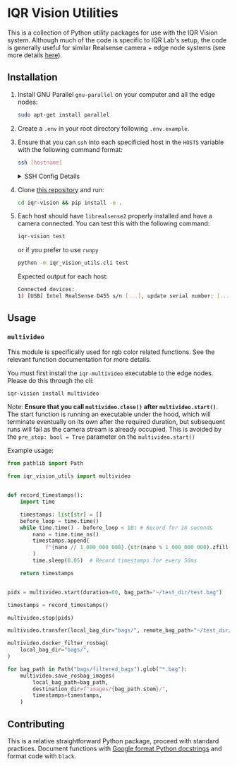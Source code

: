 # IQR Vision Utilities

This is a collection of Python utility packages for use with the IQR Vision system. Although much of the code is specific to IQR Lab's setup, the code is generally useful for similar Realsense camera + edge node systems (see more details [here](https://iqr.cs.yale.edu/docs/#edge-camera-systems)).

## Installation
1. Install GNU Parallel `gnu-parallel` on your computer and all the edge nodes:
    ```bash
    sudo apt-get install parallel
    ```
1. Create a `.env` in your root directory following `.env.example`.
1. Ensure that you can `ssh` into each specificied host in the `HOSTS` variable with the following command format:
    ```bash
    ssh [hostname]
    ```
    <details>
    <summary>SSH Config Details</summary>

    ```bash
    Host iqr-vision-1
        HostName iqr-vision-1.local
        User lab
        IdentityFile ~/.ssh/iqr-vision-1
    ```

    </details>
1. Clone [this repository](https://github.com/iqr-lab/iqr-vision) and run:
    ```bash
    cd iqr-vision && pip install -e .
    ```
1. Each host should have `librealsense2` properly installed and have a camera connected. You can test this with the following command:
    ```bash
    iqr-vision test
    ```
    or if you prefer to use `runpy`
    ```bash
    python -m iqr_vision_utils.cli test
    ```
    Expected output for each host:
    
    ```bash
    Connected devices:
    1) [USB] Intel RealSense D455 s/n [...], update serial number: [...], firmware version: [...]
    ```

## Usage

### `multivideo`

This module is specifically used for rgb color related functions. See the relevant function documentation for more details.

You must first install the `iqr-multivideo` executable to the edge nodes. Please do this through the cli: 

```bash
iqr-vision install multivideo
```

Note: **Ensure that you call `multivideo.close()` after `multivideo.start()`**. The start function is running an executable under the hood, which will terminate eventually on its own after the required duration, but subsequent runs will fail as the camera stream is already occupied. This is avoided by the `pre_stop: bool = True` parameter on the `multivideo.start()`

Example usage:
```python
from pathlib import Path

from iqr_vision_utils import multivideo


def record_timestamps():
    import time

    timestamps: list[str] = []
    before_loop = time.time()
    while time.time() - before_loop < 10: # Record for 10 seconds
        nano = time.time_ns()
        timestamps.append(
            f"{nano // 1_000_000_000}.{str(nano % 1_000_000_000).zfill(9)}"
        )
        time.sleep(0.05)  # Record timestamps for every 50ms

    return timestamps


pids = multivideo.start(duration=60, bag_path="~/test_dir/test.bag")

timestamps = record_timestamps()

multivideo.stop(pids)

multivideo.transfer(local_bag_dir="bags/", remote_bag_path="~/test_dir/test.bag")

multivideo.docker_filter_rosbag(
    local_bag_dir="bags/",
)

for bag_path in Path("bags/filtered_bags").glob("*.bag"):
    multivideo.save_rosbag_images(
        local_bag_path=bag_path,
        destination_dir=f"images/{bag_path.stem}/",
        timestamps=timestamps,
    )

```

## Contributing

This is a relative straightforward Python package, proceed with standard practices. Document functions with [Google format Python docstrings](https://github.com/google/styleguide/blob/gh-pages/pyguide.md#38-comments-and-docstrings) and format code with `black`.